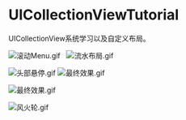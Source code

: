# UICollectionViewTutorial
UICollectionView系统学习以及自定义布局。

![滚动Menu.gif](http://upload-images.jianshu.io/upload_images/979175-b9a72ed171c99460.gif?imageMogr2/auto-orient/strip%7CimageView2/2/w/1240)   ![流水布局.gif](http://upload-images.jianshu.io/upload_images/979175-055585dae00e8970.gif?imageMogr2/auto-orient/strip%7CimageView2/2/w/1240)

![头部悬停.gif](http://upload-images.jianshu.io/upload_images/979175-dba1b759ce894d5e.gif?imageMogr2/auto-orient/strip%7CimageView2/2/w/1240)  ![最终效果.gif](http://upload-images.jianshu.io/upload_images/979175-c6efadb89c4d389c.gif?imageMogr2/auto-orient/strip%7CimageView2/2/w/1240)

![最终效果.gif](http://upload-images.jianshu.io/upload_images/979175-0706711415e5601c.gif?imageMogr2/auto-orient/strip)

![风火轮.gif](http://upload-images.jianshu.io/upload_images/979175-d5661bd46e649380.gif?imageMogr2/auto-orient/strip%7CimageView2/2/w/1240)
